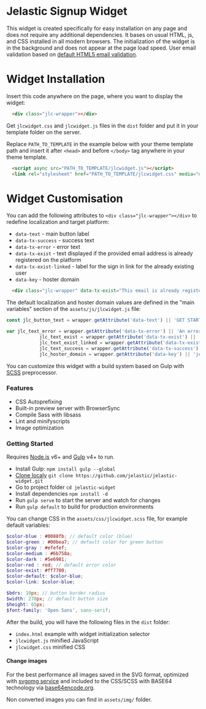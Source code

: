 # Jelastic Signup Widget

This widget is created specifically for easy installation on any page and does not require any additional dependencies. It bases on usual HTML, js, and CSS installed in all modern browsers. The initialization of the widget is in the background and does not appear at the page load speed. User email validation based on [default HTML5 email validation](https://developer.mozilla.org/en-US/docs/Web/HTML/Element/input/email#Validation).

# Widget Installation

Insert this code anywhere on the page, where you want to display the widget:
```html
  <div class="jlc-wrapper"></div>
```

Get `jlcwidget.css` and `jlcwidget.js` files in the `dist` folder and put it in your template folder on the server.

Replace `PATH_TO_TEMPLATE` in the example below with your theme template path and insert it after `<head>` and before `</body>` tag anywhere in your theme template.

```html
  <script async src="PATH_TO_TEMPLATE/jlcwidget.js"></script>
  <link rel="stylesheet" href="PATH_TO_TEMPLATE/jlcwidget.css" media="none" onload="if(media!='all')media='all'">
```

# Widget Customisation

You can add the following attributes to `<div class="jlc-wrapper"></div>` to redefine localization and target platform:

- `data-text` - main button label
- `data-tx-success` - success text
- `data-tx-error` - error text
- `data-tx-exist` - text displayed if the provided email address is already registered on the platform
- `data-tx-exist-linked` - label for the sign in link for the already existing user
- `data-key` - hoster domain

```html
  <div class="jlc-wrapper" data-tx-exist="This email is already registered.<br>Please " data-tx-exist-linked="sign in to access" data-text="GET STARTED NOW" data-tx-success="CHECK YOUR EMAIL" data-tx-error="An error has occurred, please try again later" data-key="jelastichosting.nl"></div>
```

The default localization and hoster domain values are defined in the "main variables" section of the `assets/js/jlcwidget.js` file:

```JavaScript
const jlc_button_text = wrapper.getAttribute('data-text') || 'GET STARTED FOR FREE';

var jlc_text_error = wrapper.getAttribute('data-tx-error') || 'An error has occurred, please try again later',
            jlc_text_exist = wrapper.getAttribute('data-tx-exist') || 'This email is already registered.<br>Please ',
            jlc_text_exist_linked = wrapper.getAttribute('data-tx-exist-linked') || 'sign in to access',
            jlc_text_success = wrapper.getAttribute('data-tx-success') || 'CHECK YOUR EMAIL',
            jlc_hoster_domain = wrapper.getAttribute('data-key') || 'jelastichosting.nl';
```

You can customize this widget with a build system based on Gulp with [SCSS](https://sass-lang.com) preprocessor.

### Features
* CSS Autoprefixing
* Built-in preview server with BrowserSync
* Compile Sass with libsass
* Lint and minifyscripts
* Image optimization

### Getting Started

Requires [Node.js](https://nodejs.org/) v6+ and [Gulp](https://gulpjs.com/) v4+ to run.

- Install Gulp: `npm install gulp --global`
- [Clone localy](https://confluence.atlassian.com/bitbucket/clone-a-repository-223217891.html) `git clone https://github.com/jelastic/jelastic-widget.git`
- Go to project folder `cd jelastic-widget`
- Install dependencies `npm install -d`
- Run `gulp serve` to start the server and watch for changes
- Run `gulp default` to build for production environments

You can change CSS in the `assets/css/jlcwidget.scss` file, for example default variables:

```scss
$color-blue : #0088fb; // default color (blue)
$color-green : #00bea7; // default color for green button
$color-gray : #efefef;
$color-medium : #6b758a;
$color-dark : #5e6981;
$color-red : red; // default error color
$color-exist: #ff7700;
$color-default: $color-blue;
$color-link: $color-blue;

$bdrs: 10px; // button border radius
$width: 270px; // default button size
$height: 65px;
$font-family: 'Open Sans', sans-serif;
```

After the build, you will have the following files in the `dist` folder:

- `index.html` example with widget initialization selector
- `jlcwidget.js` minified JavaScript
- `jlcwidget.css` minified CSS

#### Change images

For the best performance all images saved in the SVG format, optimized with [svgomg service](https://jakearchibald.github.io/svgomg/) and included to the CSS/SCSS with BASE64 technology via [base64encode.org](https://www.base64encode.org/).

Non converted images you can find in `assets/img/` folder.
